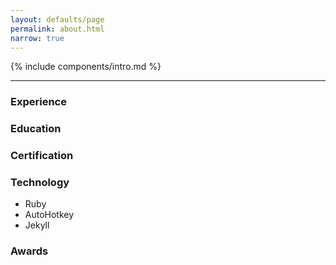 ```yaml
---
layout: defaults/page
permalink: about.html
narrow: true
---
```


{% include components/intro.md %}

<hr />

### Experience



### Education



### Certification



### Technology

* Ruby
* AutoHotkey
* Jekyll


### Awards
